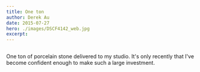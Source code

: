 ```yaml
---
title: One ton
author: Derek Au
date: 2015-07-27
hero: ./images/DSCF4142_web.jpg
excerpt: 
---
```


![]()

One ton of porcelain stone delivered to my studio. It's only recently that I've become confident enough to make such a large investment.
